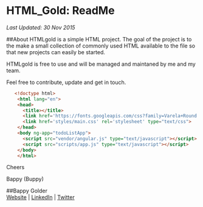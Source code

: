 <!--
GitHub Markdown System:
https://help.github.com/articles/markdown-basics/
https://guides.github.com/features/mastering-markdown/
-->

# HTML_Gold: ReadMe
*Last Updated: 30 Nov 2015*

##About
HTMLgold is a simple HTML project. The goal of the project is to the make a small collection of commonly used HTML available to the file so that new projects can easily be started. 

HTMLgold is free to use and will be managed and maintaned by me and my team.

Feel free to contribute, update and get in touch.

```HTML
   <!doctype html>
	<html lang="en">
	<head>
	  <title></title>
	  <link href='https://fonts.googleapis.com/css?family=Varela+Round' rel='stylesheet' type='text/css'>
	  <link href='styles/main.css' rel='stylesheet' type="text/css">
	</head>
	<body ng-app="todoListApp">
	  <script src="vendor/angular.js" type="text/javascript"></script>
	  <script src="scripts/app.js" type="text/javascript"></script>
	</body>
	</html>
```

Cheers 

Bappy (Buppy)

##Bappy Golder <br/>
<a href="http://bappygolder.com/">Website</a>  |  <a href="https://github.com/bappygolder">LinkedIn</a> |  <a href="https://au.linkedin.com/in/bappygolder">Twitter</a>